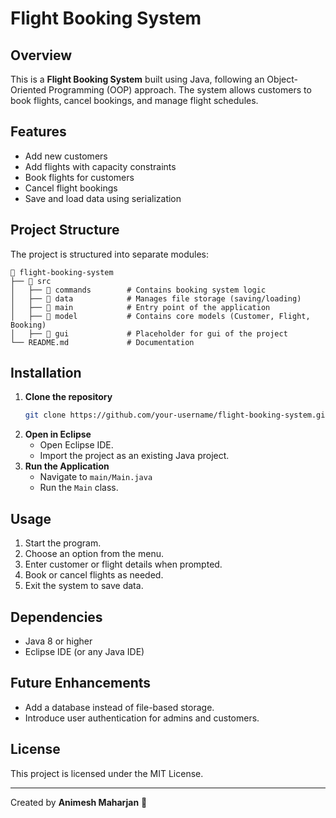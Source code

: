 # Flight Booking System

## Overview
This is a **Flight Booking System** built using Java, following an Object-Oriented Programming (OOP) approach. The system allows customers to book flights, cancel bookings, and manage flight schedules.

## Features
- Add new customers
- Add flights with capacity constraints
- Book flights for customers
- Cancel flight bookings
- Save and load data using serialization

## Project Structure
The project is structured into separate modules:
```
📂 flight-booking-system
├── 📂 src
│   ├── 📂 commands        # Contains booking system logic
│   ├── 📂 data            # Manages file storage (saving/loading)
│   ├── 📂 main            # Entry point of the application
│   ├── 📂 model           # Contains core models (Customer, Flight, Booking)
│   ├── 📂 gui             # Placeholder for gui of the project
└── README.md             # Documentation
```

## Installation
1. **Clone the repository**
   ```sh
   git clone https://github.com/your-username/flight-booking-system.git
   ```
2. **Open in Eclipse**
   - Open Eclipse IDE.
   - Import the project as an existing Java project.
3. **Run the Application**
   - Navigate to `main/Main.java`
   - Run the `Main` class.

## Usage
1. Start the program.
2. Choose an option from the menu.
3. Enter customer or flight details when prompted.
4. Book or cancel flights as needed.
5. Exit the system to save data.

## Dependencies
- Java 8 or higher
- Eclipse IDE (or any Java IDE)

## Future Enhancements
- Add a database instead of file-based storage.
- Introduce user authentication for admins and customers.

## License
This project is licensed under the MIT License.

---
Created by **Animesh Maharjan** 🚀

